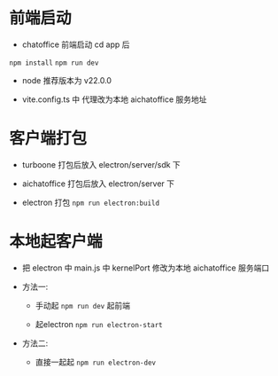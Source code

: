 # 前端启动

* chatoffice 前端启动 cd app 后  

```npm install```  ```npm run dev```

* node 推荐版本为 v22.0.0

* vite.config.ts 中 代理改为本地 aichatoffice 服务地址

# 客户端打包

* turboone 打包后放入 electron/server/sdk 下

* aichatoffice 打包后放入 electron/server 下

* electron 打包 ```npm run electron:build```

# 本地起客户端

*  把 electron 中 main.js 中 kernelPort 修改为本地 aichatoffice 服务端口

* 方法一:
  * 手动起 ```npm run dev``` 起前端

  * 起electron ```npm run electron-start```

* 方法二: 
  * 直接一起起 ```npm run electron-dev``` 